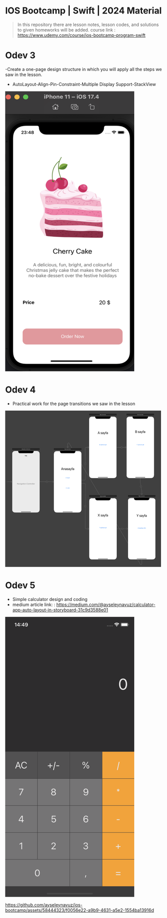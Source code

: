 # IOS Bootcamp | Swift | 2024 Material

> In this repository there are lesson notes, lesson codes, and solutions to given homeworks will be added.
> course link : https://www.udemy.com/course/ios-bootcamp-program-swift


# Odev 3
-Create a one-page design structure in which you will apply all the steps we saw in the lesson.
   - AutoLayout-Align-Pin-Constraint-Multiple Display Support-StackView

<img src="https://github.com/ayseleynavuz/ios-bootcamp/blob/main/odev3/odev3/screenshot/Ekran%20Resmi%202024-04-16%2023.48.27.png" width="414" height="896">

# Odev 4
- Practical work for the page transitions we saw in the lesson
<img src="https://github.com/ayseleynavuz/ios-bootcamp/blob/main/odev4/odev4/screenshot/sayfagecisi.png" width="500" height="500">

# Odev 5
- Simple calculator design and coding
- medium article link:  : https://medium.com/@ayseleynavuz/calculator-app-auto-layout-in-storyboard-31c9d3588e01
<img src="https://github.com/ayseleynavuz/ios-bootcamp/blob/main/odev5/odev5/screenshot/Simulator%20Screenshot%20-%20iPhone%2011%20-%202024-04-21%20at%2014.49.47.png" width="414" height="896">

https://github.com/ayseleynavuz/ios-bootcamp/assets/58444323/f0056e22-a9b9-4631-a5e2-1554ba13916d



